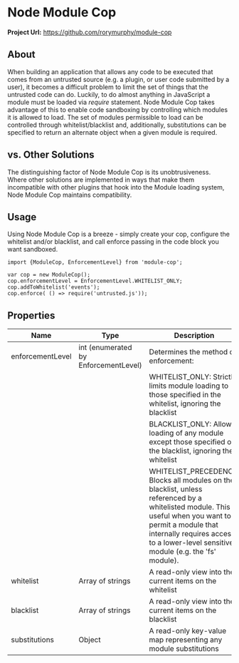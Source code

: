 Node Module Cop
==========

**Project Url:** https://github.com/rorymurphy/module-cop

## About

When building an application that allows any code to be executed that comes from an untrusted source (e.g. a plugin, or user code submitted by a user),
it becomes a difficult problem to limit the set of things that the untrusted code can do. Luckily, to do almost anything in JavaScript a module must be
loaded via _require_ statement. Node Module Cop takes advantage of this to enable code sandboxing by controlling which modules it is allowed to load. The set of modules permissible to load can be controlled through whitelist/blacklist and, additionally, substitutions can be specified to return an alternate object when a given module is required.

## vs. Other Solutions

The distinguishing factor of Node Module Cop is its unobtrusiveness. Where other solutions are implemented in ways that make them incompatible with other
plugins that hook into the Module loading system, Node Module Cop maintains compatibility.

## Usage

Using Node Module Cop is a breeze - simply create your cop, configure the whitelist and/or blacklist, and call enforce passing in the code block you want sandboxed.

```
import {ModuleCop, EnforcementLevel} from 'module-cop';

var cop = new ModuleCop();
cop.enforcementLevel = EnforcementLevel.WHITELIST_ONLY;
cop.addToWhitelist('events');
cop.enforce( () => require('untrusted.js'));
```

## Properties

| Name | Type | Description |
| ---- | ---- | ----------- |
| enforcementLevel | int (enumerated by EnforcementLevel) | Determines the method of enforcement: |
| | | WHITELIST_ONLY: Strictly limits module loading to those specified in the whitelist, ignoring the blacklist |
| | | BLACKLIST_ONLY: Allows loading of any module except those specified on the blacklist, ignoring the whitelist |
| | | WHITELIST_PRECEDENCE: Blocks all modules on the blacklist, unless referenced by a whitelisted module. This is useful when you want to permit a module that internally requires access to a lower-level sensitive module (e.g. the 'fs' module). |
| whitelist | Array of strings | A read-only view into the current items on the whitelist |
| blacklist | Array of strings | A read-only view into the current items on the blacklist |
| substitutions | Object | A read-only key-value map representing any module substitutions |